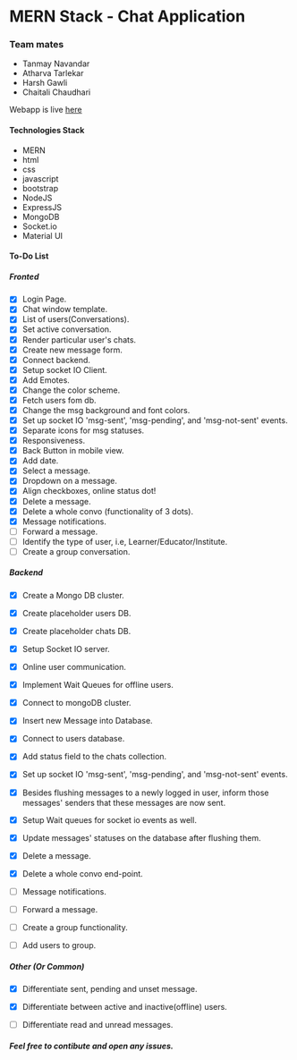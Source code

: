 
# MERN Stack - Chat Application

### Team mates 
- Tanmay Navandar
- Atharva Tarlekar
- Harsh Gawli
- Chaitali Chaudhari
  
Webapp is live [here](http://yml-chat-app.herokuapp.com/)

#### Technologies Stack
- MERN
- html
- css
- javascript
- bootstrap
- NodeJS
- ExpressJS
- MongoDB
- Socket.io
- Material UI
  
#### To-Do List
##### Fronted
- [x] Login Page.
- [x] Chat window template.
- [x] List of users(Conversations).
- [x] Set active conversation.
- [x] Render particular user's chats.
- [x] Create new message form.
- [x] Connect backend.
- [x] Setup socket IO Client.
- [x] Add Emotes.
- [x] Change the color scheme.
- [x] Fetch users fom db.
- [x] Change the msg background and font colors.
- [x] Set up socket IO 'msg-sent', 'msg-pending', and 'msg-not-sent' events.
- [x] Separate icons for msg statuses.
- [x] Responsiveness.
- [x] Back Button in mobile view.
- [x] Add date.
- [x] Select a message.
- [x] Dropdown on a message.
- [x] Align checkboxes, online status dot!
- [x] Delete a message.
- [x] Delete a whole convo (functionality of 3 dots).
- [x] Message notifications.
- [ ] Forward a message.
- [ ] Identify the type of user, i.e, Learner/Educator/Institute.
- [ ] Create a group conversation.

##### Backend
- [x] Create a Mongo DB cluster.
- [x] Create placeholder users DB.
- [x] Create placeholder chats DB.
- [x] Setup Socket IO server.
- [x] Online user communication.
- [x] Implement Wait Queues for offline users.
- [x] Connect to mongoDB cluster.
- [x] Insert new Message into Database.
- [x] Connect to users database.
- [x] Add status field to the chats collection.
- [x] Set up socket IO 'msg-sent', 'msg-pending', and 'msg-not-sent' events.
- [x] Besides flushing messages to a newly logged in user, inform those messages' senders that these messages are now sent.
- [x] Setup Wait queues for socket io events as well.
- [x] Update messages' statuses on the database after flushing them.
- [x] Delete a message.
- [x] Delete a whole convo end-point.
- [ ] Message notifications.
- [ ] Forward a message.
- [ ] Create a group functionality.
- [ ] Add users to group.

  
##### Other (Or Common)
- [x] Differentiate sent, pending and unset message.
- [x] Differentiate between active and inactive(offline) users.
- [ ] Differentiate read and unread messages.


  
##### Feel free to contibute and open any issues.
